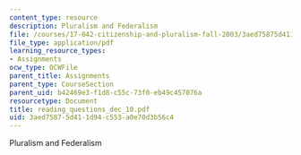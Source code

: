 ```yaml
---
content_type: resource
description: Pluralism and Federalism
file: /courses/17-042-citizenship-and-pluralism-fall-2003/3aed75875d411d94c553a0e70d3b56c4_reading_questions_dec_10.pdf
file_type: application/pdf
learning_resource_types:
- Assignments
ocw_type: OCWFile
parent_title: Assignments
parent_type: CourseSection
parent_uid: b42469e3-f1d8-c55c-73f0-eb49c457076a
resourcetype: Document
title: reading_questions_dec_10.pdf
uid: 3aed7587-5d41-1d94-c553-a0e70d3b56c4
---
```

Pluralism and Federalism

